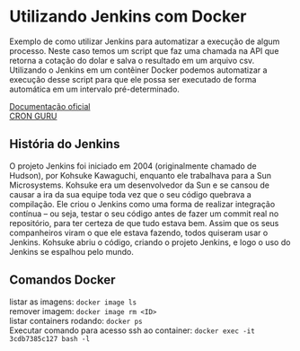 # Utilizando Jenkins com Docker

Exemplo de como utilizar Jenkins para automatizar a execução de algum processo. Neste caso temos um script que faz uma chamada na API que retorna a cotação do dolar e salva o resultado em um arquivo csv. Utilizando o Jenkins em um contêiner Docker podemos automatizar a execução desse script para que ele possa ser executado de forma automática em um intervalo pré-determinado.  

[Documentação oficial](https://github.com/jenkinsci/docker/blob/master/README.md)  
[CRON GURU](https://crontab.guru/)

## História do Jenkins
O projeto Jenkins foi iniciado em 2004 (originalmente chamado de Hudson), por Kohsuke Kawaguchi, enquanto ele trabalhava para a Sun Microsystems. Kohsuke era um desenvolvedor da Sun e se cansou de causar a ira da sua equipe toda vez que o seu código quebrava a compilação. Ele criou o Jenkins como uma forma de realizar integração contínua – ou seja, testar o seu código antes de fazer um commit real no repositório, para ter certeza de que tudo estava bem. Assim que os seus companheiros viram o que ele estava fazendo, todos quiseram usar o Jenkins. Kohsuke abriu o código, criando o projeto Jenkins, e logo o uso do Jenkins se espalhou pelo mundo.

## Comandos Docker
listar as imagens: `docker image ls`  
remover imagem: `docker image rm <ID>`  
listar containers rodando: `docker ps`  
Executar comando para acesso ssh ao container: `docker exec -it 3cdb7385c127 bash -l`  